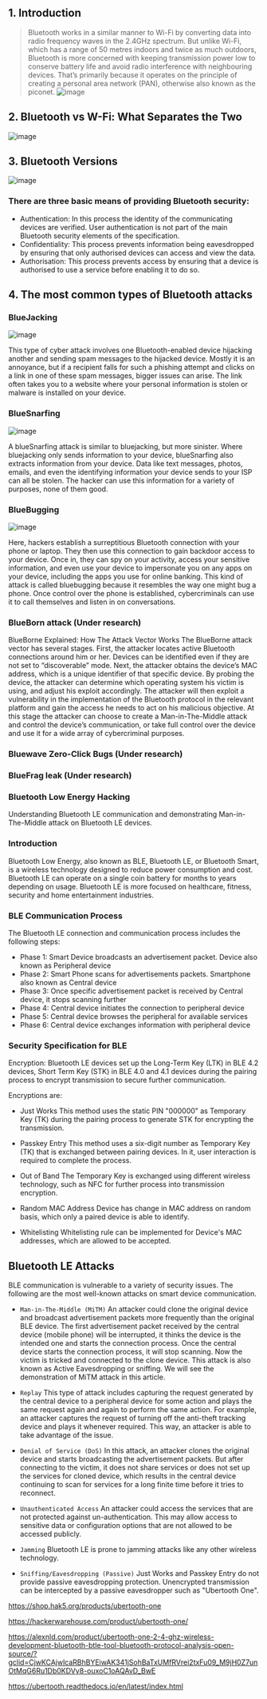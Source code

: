 ## 1. Introduction
> Bluetooth works in a similar manner to Wi-Fi by converting data into radio frequency waves in the 2.4GHz spectrum. But unlike Wi-Fi, which has a range of 50 metres indoors and twice as much outdoors, Bluetooth is more concerned with keeping transmission power low to conserve battery life and avoid radio interference with neighbouring devices. That’s primarily because it operates on the principle of creating a personal area network (PAN), otherwise also known as the piconet.
![image](https://user-images.githubusercontent.com/48615614/158751690-a9232a10-465d-45eb-89ca-3932b1cec367.png)

## 2. Bluetooth vs W-Fi: What Separates the Two
![image](https://user-images.githubusercontent.com/48615614/158752126-bac25086-86d1-4a7a-a039-81c6b2b61126.png)

## 3. Bluetooth Versions
![image](https://user-images.githubusercontent.com/48615614/158752266-50ea4e10-f207-41c9-9d47-603669f4128e.png)

### There are three basic means of providing Bluetooth security:
* Authentication: In this process the identity of the communicating devices are verified. User authentication is not part of the main Bluetooth security elements of the specification.
* Confidentiality: This process prevents information being eavesdropped by ensuring that only authorised devices can access and view the data.
* Authorisation: This process prevents access by ensuring that a device is authorised to use a service before enabling it to do so.

## 4. The most common types of Bluetooth attacks
### BlueJacking
![image](https://user-images.githubusercontent.com/48615614/158753049-014e4618-ad69-448a-897a-8eb234e6e8e7.png)

This type of cyber attack involves one Bluetooth-enabled device hijacking another and sending spam messages to the hijacked device. Mostly it is an annoyance, but if a recipient falls for such a phishing attempt and clicks on a link in one of these spam messages, bigger issues can arise. The link often takes you to a website where your personal information is stolen or malware is installed on your device.

### BlueSnarfing
![image](https://user-images.githubusercontent.com/48615614/158753362-f627511f-21c1-4965-884b-051b1a2d8c50.png)

A blueSnarfing attack is similar to bluejacking, but more sinister. Where bluejacking only sends information to your device, blueSnarfing also extracts information from your device. Data like text messages, photos, emails, and even the identifying information your device sends to your ISP can all be stolen. The hacker can use this information for a variety of purposes, none of them good.

### BlueBugging
![image](https://user-images.githubusercontent.com/48615614/158753521-62e1900f-7425-4b28-9579-c3e0a59d929a.png)

Here, hackers establish a surreptitious Bluetooth connection with your phone or laptop. They then use this connection to gain backdoor access to your device. Once in, they can spy on your activity, access your sensitive information, and even use your device to impersonate you on any apps on your device, including the apps you use for online banking.
This kind of attack is called bluebugging because it resembles the way one might bug a phone. Once control over the phone is established, cybercriminals can use it to call themselves and listen in on conversations.

### BlueBorn attack (Under research)
BlueBorne Explained: How The Attack Vector Works
The BlueBorne attack vector has several stages. First, the attacker locates active Bluetooth connections around him or her. Devices can be identified even if they are not set to “discoverable” mode. Next, the attacker obtains the device’s MAC address, which is a unique identifier of that specific device. By probing the device, the attacker can determine which operating system his victim is using, and adjust his exploit accordingly. The attacker will then exploit a vulnerability in the implementation of the Bluetooth protocol in the relevant platform and gain the access he needs to act on his malicious objective. At this stage the attacker can choose to create a Man-in-The-Middle attack and control the device’s communication, or take full control over the device and use it for a wide array of cybercriminal purposes.

### Bluewave Zero-Click Bugs (Under research)
### BlueFrag leak (Under research)

### Bluetooth Low Energy Hacking
Understanding Bluetooth LE communication and demonstrating Man-in-The-Middle attack on Bluetooth LE devices.

### Introduction
Bluetooth Low Energy, also known as BLE, Bluetooth LE, or Bluetooth Smart, is a wireless technology designed to
reduce power consumption and cost. Bluetooth LE can operate on a single coin battery for months to years depending
on usage. Bluetooth LE is more focused on healthcare, fitness, security and home entertainment industries.

### BLE Communication Process
The Bluetooth LE connection and communication process includes the following steps:
* Phase 1: Smart Device broadcasts an advertisement packet. Device also known as Peripheral device
* Phase 2: Smart Phone scans for advertisements packets. Smartphone also known as Central device
* Phase 3: Once specific advertisement packet is received by Central device, it stops scanning further
* Phase 4: Central device initiates the connection to peripheral device
* Phase 5: Central device browses the peripheral for available services
* Phase 6: Central device exchanges information with peripheral device

### Security Specification for BLE
Encryption: Bluetooth LE devices set up the Long-Term Key (LTK) in BLE 4.2 devices, Short Term Key (STK) in BLE 4.0 and 4.1 devices during the pairing process to encrypt transmission to secure further communication.

Encryptions are:
* Just Works
This method uses the static PIN "000000" as Temporary Key (TK) during the pairing process to generate STK for encrypting the transmission.

* Passkey Entry
This method uses a six-digit number as Temporary Key (TK) that is exchanged between pairing devices. In it, user interaction is required to complete the process.

* Out of Band
The Temporary Key is exchanged using different wireless technology, such as NFC for further process into transmission encryption.

* Random MAC Address
Device has change in MAC address on random basis, which only a paired device is able to identify.

* Whitelisting
Whitelisting rule can be implemented for Device's MAC addresses, which are allowed to be accepted.


## Bluetooth LE Attacks
BLE communication is vulnerable to a variety of security issues. The following are the most well-known attacks on smart device communication.

* `Man-in-The-Middle (MiTM)`
An attacker could clone the original device and broadcast advertisement packets more frequently than the original BLE device. The first advertisement packet received by the central device (mobile phone) will be interrupted, it thinks the device is the intended one and starts the connection process. Once the central device starts the connection process, it will stop scanning. Now the victim is tricked and connected to the clone device. This attack is also known as Active Eavesdropping or sniffing. We will see the demonstration of MiTM attack in this article.

* `Replay`
This type of attack includes capturing the request generated by the central device to a peripheral device for some action and plays the same request again and again to perform the same action. For example, an attacker captures the request of turning off the anti-theft tracking device and plays it whenever required. This way, an attacker is able to take advantage of the issue.

* `Denial of Service (DoS)`
In this attack, an attacker clones the original device and starts broadcasting the advertisement packets. But after connecting to the victim, it does not share services or does not set up the services for cloned device, which results in the central device continuing to scan for services for a long finite time before it tries to reconnect.

* `Unauthenticated Access`
An attacker could access the services that are not protected against un-authentication. This may allow access to sensitive data or configuration options that are not allowed to be accessed publicly.

* `Jamming`
Bluetooth LE is prone to jamming attacks like any other wireless technology.

* `Sniffing/Eavesdropping (Passive)`
Just Works and Passkey Entry do not provide passive eavesdropping protection. Unencrypted transmission can be intercepted by a passive eavesdropper such as "Ubertooth One".

https://shop.hak5.org/products/ubertooth-one

https://hackerwarehouse.com/product/ubertooth-one/ 

https://alexnld.com/product/ubertooth-one-2-4-ghz-wireless-development-bluetooth-btle-tool-bluetooth-protocol-analysis-open-source/?gclid=CjwKCAjwlcaRBhBYEiwAK341jSohBaTxUMfRVrei2txFu09_M9jH0Z7unOtMqG6Ru1Db0KDVy8-ouxoC1oAQAvD_BwE

https://ubertooth.readthedocs.io/en/latest/index.html
